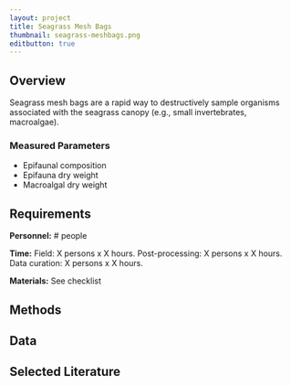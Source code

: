 ```yaml
---
layout: project
title: Seagrass Mesh Bags
thumbnail: seagrass-meshbags.png
editbutton: true
---
```


## Overview
Seagrass mesh bags are a rapid way to destructively sample organisms associated with the seagrass canopy (e.g., small invertebrates, macroalgae).

### Measured Parameters
  - Epifaunal composition
  - Epifauna dry weight
  - Macroalgal dry weight

## Requirements
**Personnel:** # people

**Time:**
Field: X persons x X hours.
Post-processing: X persons x X hours.
Data curation: X persons x X hours.

**Materials:** See checklist

## Methods

## Data

## Selected Literature
